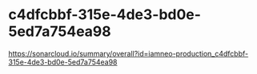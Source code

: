 # c4dfcbbf-315e-4de3-bd0e-5ed7a754ea98
https://sonarcloud.io/summary/overall?id=iamneo-production_c4dfcbbf-315e-4de3-bd0e-5ed7a754ea98
